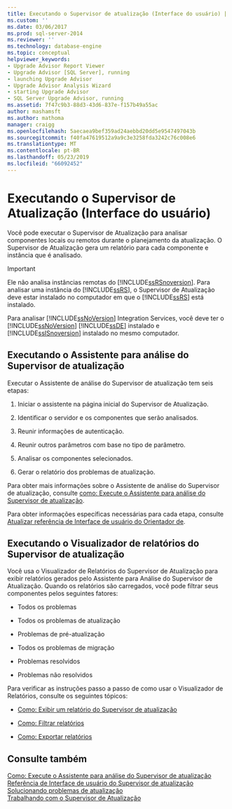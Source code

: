 ```yaml
---
title: Executando o Supervisor de atualização (Interface do usuário) | Microsoft Docs
ms.custom: ''
ms.date: 03/06/2017
ms.prod: sql-server-2014
ms.reviewer: ''
ms.technology: database-engine
ms.topic: conceptual
helpviewer_keywords:
- Upgrade Advisor Report Viewer
- Upgrade Advisor [SQL Server], running
- launching Upgrade Advisor
- Upgrade Advisor Analysis Wizard
- starting Upgrade Advisor
- SQL Server Upgrade Advisor, running
ms.assetid: 7f47c9b3-88d3-43d6-837e-f157b49a55ac
author: mashamsft
ms.author: mathoma
manager: craigg
ms.openlocfilehash: 5aecaea9bef359ad24aebbd20dd5e9547497043b
ms.sourcegitcommit: f40fa47619512a9a9c3e3258fda3242c76c008e6
ms.translationtype: MT
ms.contentlocale: pt-BR
ms.lasthandoff: 05/23/2019
ms.locfileid: "66092452"
---
```

# <a name="running-upgrade-advisor-user-interface"></a>Executando o Supervisor de Atualização (Interface do usuário)
  Você pode executar o Supervisor de Atualização para analisar componentes locais ou remotos durante o planejamento da atualização. O Supervisor de Atualização gera um relatório para cada componente e instância que é analisado.  
  
> [!IMPORTANT]  
>  Ele não analisa instâncias remotas do [!INCLUDE[ssRSnoversion](../../includes/ssrsnoversion-md.md)]. Para analisar uma instância do [!INCLUDE[ssRS](../../includes/ssrs.md)], o Supervisor de Atualização deve estar instalado no computador em que o [!INCLUDE[ssRS](../../includes/ssrs.md)] está instalado.  
>   
>  Para analisar [!INCLUDE[ssNoVersion](../../includes/ssnoversion-md.md)] Integration Services, você deve ter o [!INCLUDE[ssNoVersion](../../includes/ssnoversion-md.md)] [!INCLUDE[ssDE](../../includes/ssde-md.md)] instalado e [!INCLUDE[ssISnoversion](../../includes/ssisnoversion-md.md)] instalado no mesmo computador.  
  
## <a name="running-the-upgrade-advisor-analysis-wizard"></a>Executando o Assistente para análise do Supervisor de atualização  
 Executar o Assistente de análise do Supervisor de atualização tem seis etapas:  
  
1.  Iniciar o assistente na página inicial do Supervisor de Atualização.  
  
2.  Identificar o servidor e os componentes que serão analisados.  
  
3.  Reunir informações de autenticação.  
  
4.  Reunir outros parâmetros com base no tipo de parâmetro.  
  
5.  Analisar os componentes selecionados.  
  
6.  Gerar o relatório dos problemas de atualização.  
  
 Para obter mais informações sobre o Assistente de análise do Supervisor de atualização, consulte [como: Execute o Assistente para análise do Supervisor de atualização](../../../2014/sql-server/install/how-to-run-the-upgrade-advisor-analysis-wizard.md).  
  
 Para obter informações específicas necessárias para cada etapa, consulte [Atualizar referência de Interface de usuário do Orientador de](../../../2014/sql-server/install/upgrade-advisor-user-interface-reference.md).  
  
## <a name="running-the-upgrade-advisor-report-viewer"></a>Executando o Visualizador de relatórios do Supervisor de atualização  
 Você usa o Visualizador de Relatórios do Supervisor de Atualização para exibir relatórios gerados pelo Assistente para Análise do Supervisor de Atualização. Quando os relatórios são carregados, você pode filtrar seus componentes pelos seguintes fatores:  
  
-   Todos os problemas  
  
-   Todos os problemas de atualização  
  
-   Problemas de pré-atualização  
  
-   Todos os problemas de migração  
  
-   Problemas resolvidos  
  
-   Problemas não resolvidos  
  
 Para verificar as instruções passo a passo de como usar o Visualizador de Relatórios, consulte os seguintes tópicos:  
  
-   [Como: Exibir um relatório do Supervisor de atualização](../../../2014/sql-server/install/how-to-view-an-upgrade-advisor-report.md)  
  
-   [Como: Filtrar relatórios](../../../2014/sql-server/install/how-to-filter-reports.md)  
  
-   [Como: Exportar relatórios](../../../2014/sql-server/install/how-to-export-reports.md)  
  
## <a name="see-also"></a>Consulte também  
 [Como: Execute o Assistente para análise do Supervisor de atualização](../../../2014/sql-server/install/how-to-run-the-upgrade-advisor-analysis-wizard.md)   
 [Referência de Interface de usuário do Supervisor de atualização](../../../2014/sql-server/install/upgrade-advisor-user-interface-reference.md)   
 [Solucionando problemas de atualização](../../../2014/sql-server/install/resolving-upgrade-issues.md)   
 [Trabalhando com o Supervisor de Atualização](../../../2014/sql-server/install/working-with-upgrade-advisor.md)  
  
  

